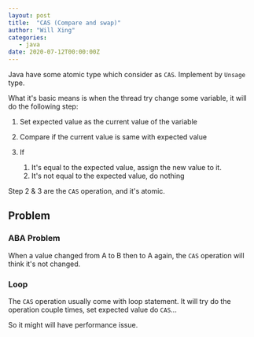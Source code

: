 ```yaml
---
layout: post
title:  "CAS (Compare and swap)"
author: "Will Xing"
categories:
   - java
date: 2020-07-12T00:00:00Z
---
```


Java have some atomic type which consider as `CAS`. Implement by `Unsage` type.

What it's basic means is when the thread try change some variable, it will do the following step:

1. Set expected value as the current value of the variable

2. Compare if the current value is same with expected value

3. If
   
   1. It's equal to the expected value, assign the new value to it.
   2. It's not equal to the expected value, do nothing

Step 2 & 3 are the `CAS` operation, and it's atomic.

## Problem

### ABA Problem

When a value changed from A to B then to A again, the `CAS` operation will think it's not changed.

### Loop

The `CAS` operation usually come with loop statement. It will try do the operation couple times, set expected value do `CAS`...

So it might will have performance issue.